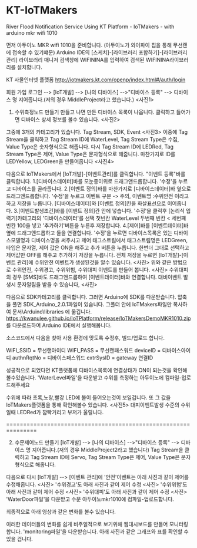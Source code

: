 # KT-IoTMakers
River Flood Notification Service Using KT Platform - IoTMakers - with arduino mkr wifi 1010

먼저 아두이노 MKR wifi 1010을 준비합니다. (아두이노가 와이파이 칩을 통해 무선랜에 접속할 수 있기떄문)
Arduino IDE의 [스케치]-[라이브러리 포함하기]-[라이브러리 관리]
라이브러리 매니저 검색창에 WIFININA를 입력하여 검색된 WIFININA라이브러리를 설치합니다.

KT 사물인터넷 플랫폼
http://iotmakers.kt.com/openp/index.html#/auth/login

회원 가입
로그인 --> [IoT개발] --> [나의 디바이스] -->"디바이스 등록" --> 디바이스 명 지어줍니다.(저의 경우 MiddleProject라고 했습니다.)
<사진1>

1. 수위측정노드 만들기
만들고 나면 만든 디바이스 목록이 나옵니다. 클릭하고 들어가면
디바이스 상세 정보를 볼수 있습니다.
<사진2>

그중에 3개의 카테고리가 있습니다. Tag Stream, SDK, Event
<사진3>
이중에 Tag Stream을 클릭하고 Tag Stream ID에 WaterLevel, Tag Stream Type은 수집, Value Type은 숫자형식으로 해줍니다.
다시  Tag Stream ID에 LEDRed, Tag Stream Type은 제어, Value Type은 문자형식으로 해줍니다.
마찬가지로 ID를 LEDYellow, LEDGreen을 만들어줍니다
<사진4>

다음으로 IoTMakers에서 [IoT개발]-[이벤트관리]를 클릭합니다.
"이벤트 등록"바를 클릭합니다.
1.[디바이스데이터]바를 모눈종이위로 드래그앤드롭합니다. '수정'을 누르고 디바이스를 골라줍니다.
2.[이벤트 정의]바를 마찬가지로 [디바이스데이터]바 옆으로 드래그앤드롭합니다. '수정'을 누르고
이벤트 구분 -> 주의, 이벤트명 :수위안전 이라고 하고 저장을 누릅니다.
[디바이스데이터]와 [이벤트 정의]칸을 화살표선으로 이어줍니다.
3.[이벤트발생조건]바를 [이벤트 정의]칸 안에 넣습니다. '수정'을 클릭후 [논리식 입력기]카테고리의 '디바이스데이터'를
선택 첫빈칸 WaterLevel 두번째 빈칸 < 세번째 빈칸 100을 넣고 '추가하기'버튼을 누른후 저장합니다.
4.[제어]바를 [이벤트데이터]바 옆에 드래그앤드롭하고 둘을 연결합니다. '수정'을 누르면
디바이스목록은 있는 디바이스모델명과 디바이스명을 써주시고 제어 태그스트림에서 태그스트림명은 LEDGreen, 타입은 문자열, 제어 값은 ON을 
해주고 추가 버튼을 누릅니다.
한번더 그대로 선택하고 제어값만 OFF를 해주고 추가하기 저장을 누릅니다. 전체 저장을 누르면 [IoT개발]-[이벤트 관리]에 수위안전 이벤트가
생성된것을 알수 있습니다.
<사진>
위와 같은 방법으로 수위안전, 수위경고, 수위위험, 수위대피 이벤트를 만들어 봅니다. 
<사진>
수위대피의 경우 [SMS]바도 드래그앤드롭하여 [이벤트데이터]바와 연결합니다. 대비이벤트 발생시 문자알림을 받을 수 있습니다,
<사진>
 

다음으로 SDK카테고리를 클릭합니다. 그러면 Arduino에 SDK를 다운받습니다. 압축을 풀면 SDK_Arduino_2.0.1파일이 있습니다.
그폴더 안에 IoTMakers파일만 복사하여 문서\Arduino\libraries 에 옮깁니다.
https://kwanulee.github.io/IoTPlatform/release/IoTMakersDemoMKR1010.zip
를 다운로드하여 Arduino IDE에서 실행해봅니다.

소스코드에서 다음을 찾아 사용 환경에 맞도록 수정후, 빌드/업로드 합니다.

WIFI_SSID = 무선랜아이디
WIFI_PASS = 무선랜패스워드
deviceID = 디바이스아이디
authnRqtNo = 디바이스패스워드
extrSysID = gateway 연결ID

성공적으로 되었다면 KT플랫폼에 디바이스목록에 연결상태가 ON이 되는것을 확인해볼수있습니다.
'WaterLevel파일'을 다운받고 수위를 측정하는 아두이노에 컴파일-업로드해주세요

수위에 따라 초록,노랑,빨강 LED에 불이 들어오는것이 보일겁니다. 또 그 값을 IoTMakers플랫폼을 통해 
확인해볼수 있습니다.
<사진5>
대피이벤트발생 수준의 수위일때 LEDRed가 깜빡거리고 부저가 울릴니다.

===============================================================

2. 수문제어노드 만들기
[IoT개발] --> [나의 디바이스] -->"디바이스 등록" --> 디바이스 명 지어줍니다.(저의 경우 MiddleProject2라고 했습니다)
Tag Stream을 클릭하고 Tag Stream ID에 Servo, Tag Stream Type은 제어, Value Type은 문자형식으로 해줍니다.

다음으로 다시 [IoT개발] --> [이벤트 관리]에 '안전'이벤트는 아래 사진과 같이 제어를 수정해줍니다.
<사진>
'수위경고'도 아래 사진과 같이 제어 수정
<사진>
'수위위험'도 아래 사진과 같이 제어 수정
<사진>
'수위대피'도 아래 사진과 같이 제어 수정
<사진>
'WaterDoor파일'을 다운받고 수문 아두이노mkr1010에 컴파일-업로드합니다.

최종적으로 아래 영상과 같은 변화를 볼수 있습니다.

이러한 데이터들의 변화를 쉽게 비주얼적으로 보기위해 웹대시보드를 만들어 모니터링 합니다.
'monitoring파일'을 다운받습니다. 아래 사진과 같은 그래프와 표를 확인할 수 있을 겁니다.




